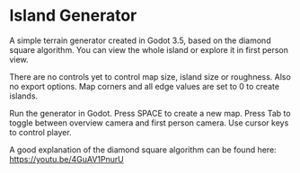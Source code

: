# Island Generator
A simple terrain generator created in Godot 3.5, based on the diamond square algorithm. You can view the whole island or explore it in first person view.

There are no controls yet to control map size, island size or roughness. Also no export options. Map corners and all edge values are set to 0 to create islands.

Run the generator in Godot.
Press SPACE to create a new map.
Press Tab to toggle between overview camera and first person camera.
Use cursor keys to control player.

A good explanation of the diamond square algorithm can be found here: https://youtu.be/4GuAV1PnurU
